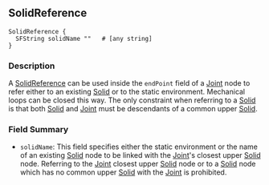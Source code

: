 ## SolidReference

```
SolidReference {
  SFString solidName ""   # [any string]
}
```

### Description

A [SolidReference](#solidreference) can be used inside the `endPoint` field of a [Joint](joint.md) node to refer either to an existing [Solid](solid.md) or to the static environment.
Mechanical loops can be closed this way.
The only constraint when referring to a [Solid](solid.md) is that both [Solid](solid.md) and [Joint](joint.md) must be descendants of a common upper [Solid](solid.md).

### Field Summary

- `solidName`: This field specifies either the static environment or the name of
an existing [Solid](solid.md) node to be linked with the [Joint](joint.md)'s
closest upper [Solid](solid.md) node. Referring to the [Joint](joint.md) closest
upper [Solid](solid.md) node or to a [Solid](solid.md) node which has no common
upper [Solid](solid.md) with the [Joint](joint.md) is prohibited.
